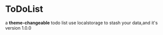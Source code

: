 # ToDoList
a **theme-changeable** todo list
use localstorage to stash your data,and it's version 1.0.0
